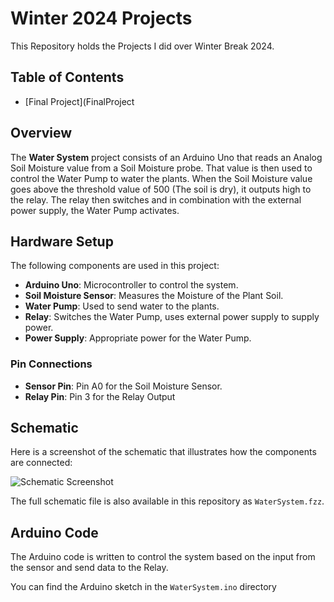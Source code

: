 # Winter 2024 Projects

This Repository holds the Projects I did over Winter Break 2024.

## Table of Contents
- [Final Project](FinalProject

## Overview
The **Water System** project consists of an Arduino Uno that reads an Analog Soil Moisture value from a Soil Moisture probe. That value is then used to control the Water Pump to water the plants. When the Soil Moisture value goes above the threshold value of 500 (The soil is dry), it outputs high to the relay. The relay then switches and in combination with the external power supply, the Water Pump activates.

## Hardware Setup
The following components are used in this project:
- **Arduino Uno**: Microcontroller to control the system.
- **Soil Moisture Sensor**: Measures the Moisture of the Plant Soil.
- **Water Pump**: Used to send water to the plants.
- **Relay**: Switches the Water Pump, uses external power supply to supply power.
- **Power Supply**: Appropriate power for the Water Pump.

### Pin Connections
- **Sensor Pin**: Pin A0 for the Soil Moisture Sensor.
- **Relay Pin**: Pin 3 for the Relay Output

## Schematic
Here is a screenshot of the schematic that illustrates how the components are connected:

![Schematic Screenshot](WaterSystemSchematic.png)

The full schematic file is also available in this repository as `WaterSystem.fzz`.

## Arduino Code
The Arduino code is written to control the system based on the input from the sensor and send data to the Relay.

You can find the Arduino sketch in the `WaterSystem.ino` directory

